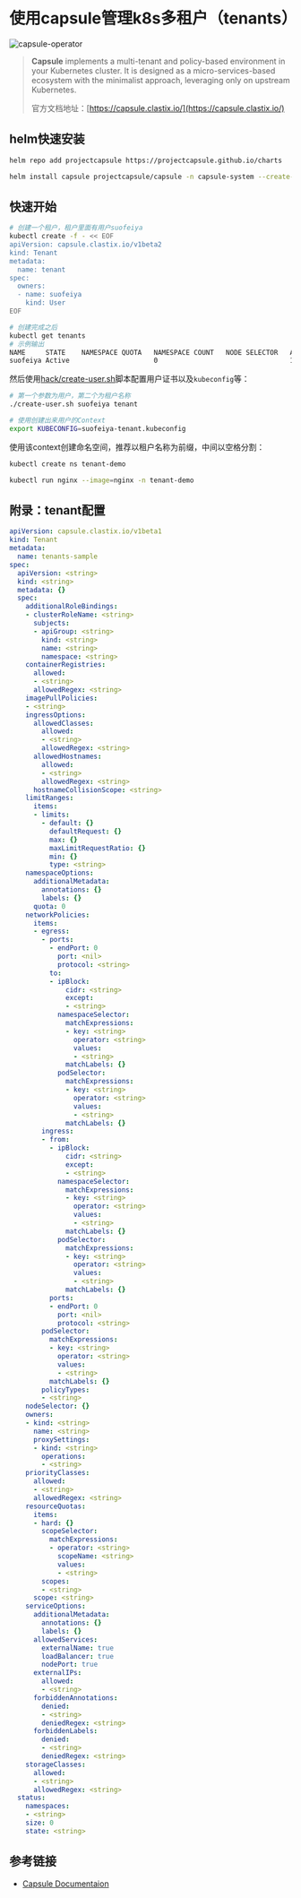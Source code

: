 # 使用capsule管理k8s多租户（tenants）


![capsule-operator](https://cdn.agou-ops.cn/blog-images/capsule-operator.d853076.ce76636fce3e3130134a6f768700f6f7.svg)

> **Capsule** implements a multi-tenant and policy-based environment in your Kubernetes cluster. It is designed as a micro-services-based ecosystem with the minimalist approach, leveraging only on upstream Kubernetes.
>
> 官方文档地址：[https://capsule.clastix.io/](https://capsule.clastix.io/)

<!--more-->

## helm快速安装

```bash
helm repo add projectcapsule https://projectcapsule.github.io/charts

helm install capsule projectcapsule/capsule -n capsule-system --create-namespace
```

## 快速开始

```bash
# 创建一个租户，租户里面有用户suofeiya
kubectl create -f - << EOF
apiVersion: capsule.clastix.io/v1beta2
kind: Tenant
metadata:
  name: tenant
spec:
  owners:
  - name: suofeiya
    kind: User
EOF

# 创建完成之后
kubectl get tenants
# 示例输出
NAME     STATE    NAMESPACE QUOTA   NAMESPACE COUNT   NODE SELECTOR   AGE
suofeiya Active                     0                                 10s
```

然后使用[hack/create-user.sh](https://github.com/projectcapsule/capsule/blob/master/hack/create-user.sh)脚本配置用户证书以及`kubeconfig`等：

```bash
# 第一个参数为用户，第二个为租户名称
./create-user.sh suofeiya tenant

# 使用创建出来用户的Context
export KUBECONFIG=suofeiya-tenant.kubeconfig
```

使用该context创建命名空间，推荐以租户名称为前缀，中间以空格分割：

```bash
kubectl create ns tenant-demo

kubectl run nginx --image=nginx -n tenant-demo
```

## 附录：tenant配置

```yaml
apiVersion: capsule.clastix.io/v1beta1
kind: Tenant
metadata:
  name: tenants-sample
spec:
  apiVersion: <string>
  kind: <string>
  metadata: {}
  spec:
    additionalRoleBindings:
    - clusterRoleName: <string>
      subjects:
      - apiGroup: <string>
        kind: <string>
        name: <string>
        namespace: <string>
    containerRegistries:
      allowed:
      - <string>
      allowedRegex: <string>
    imagePullPolicies:
    - <string>
    ingressOptions:
      allowedClasses:
        allowed:
        - <string>
        allowedRegex: <string>
      allowedHostnames:
        allowed:
        - <string>
        allowedRegex: <string>
      hostnameCollisionScope: <string>
    limitRanges:
      items:
      - limits:
        - default: {}
          defaultRequest: {}
          max: {}
          maxLimitRequestRatio: {}
          min: {}
          type: <string>
    namespaceOptions:
      additionalMetadata:
        annotations: {}
        labels: {}
      quota: 0
    networkPolicies:
      items:
      - egress:
        - ports:
          - endPort: 0
            port: <nil>
            protocol: <string>
          to:
          - ipBlock:
              cidr: <string>
              except:
              - <string>
            namespaceSelector:
              matchExpressions:
              - key: <string>
                operator: <string>
                values:
                - <string>
              matchLabels: {}
            podSelector:
              matchExpressions:
              - key: <string>
                operator: <string>
                values:
                - <string>
              matchLabels: {}
        ingress:
        - from:
          - ipBlock:
              cidr: <string>
              except:
              - <string>
            namespaceSelector:
              matchExpressions:
              - key: <string>
                operator: <string>
                values:
                - <string>
              matchLabels: {}
            podSelector:
              matchExpressions:
              - key: <string>
                operator: <string>
                values:
                - <string>
              matchLabels: {}
          ports:
          - endPort: 0
            port: <nil>
            protocol: <string>
        podSelector:
          matchExpressions:
          - key: <string>
            operator: <string>
            values:
            - <string>
          matchLabels: {}
        policyTypes:
        - <string>
    nodeSelector: {}
    owners:
    - kind: <string>
      name: <string>
      proxySettings:
      - kind: <string>
        operations:
        - <string>
    priorityClasses:
      allowed:
      - <string>
      allowedRegex: <string>
    resourceQuotas:
      items:
      - hard: {}
        scopeSelector:
          matchExpressions:
          - operator: <string>
            scopeName: <string>
            values:
            - <string>
        scopes:
        - <string>
      scope: <string>
    serviceOptions:
      additionalMetadata:
        annotations: {}
        labels: {}
      allowedServices:
        externalName: true
        loadBalancer: true
        nodePort: true
      externalIPs:
        allowed:
        - <string>
      forbiddenAnnotations:
        denied:
        - <string>
        deniedRegex: <string>
      forbiddenLabels:
        denied:
        - <string>
        deniedRegex: <string>
    storageClasses:
      allowed:
      - <string>
      allowedRegex: <string>
  status:
    namespaces:
    - <string>
    size: 0
    state: <string>
```

## 参考链接

- [Capsule Documentaion](https://capsule.clastix.io/docs/)


